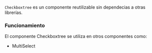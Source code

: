 `Checkboxtree` es un componente reutilizable sin dependecias a otras librerías.

### Funcionamiento

El componente Checkboxtree se utiliza en otros componentes como:

-   MultiSelect
